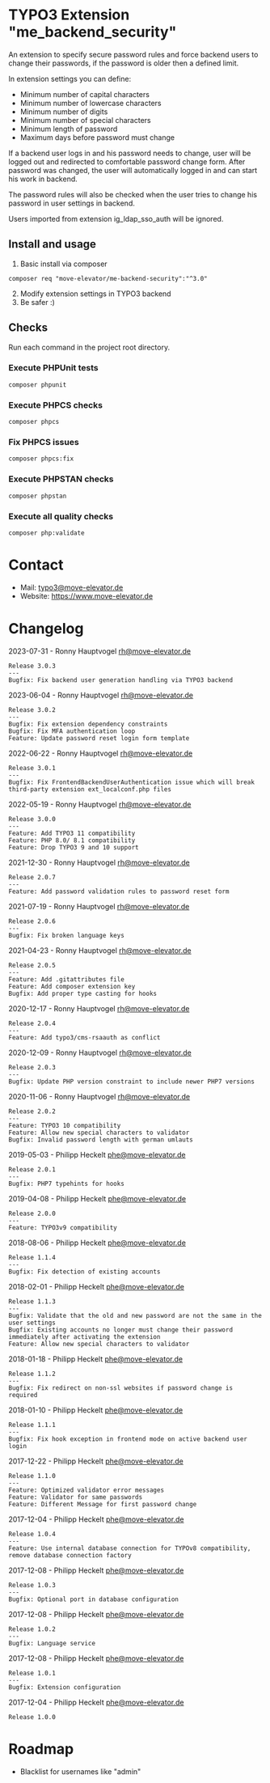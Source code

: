 # TYPO3 Extension "me_backend_security"

An extension to specify secure password rules and force backend users to change their passwords, if the password is older then a defined limit.

In extension settings you can define:
* Minimum number of capital characters
* Minimum number of lowercase characters
* Minimum number of digits
* Minimum number of special characters
* Minimum length of password
* Maximum days before password must change

If a backend user logs in and his password needs to change, user will be logged out and redirected to comfortable password change form.
After password was changed, the user will automatically logged in and can start his work in backend.

The password rules will also be checked when the user tries to change his password in user settings in backend.

Users imported from extension ig_ldap_sso_auth will be ignored.

## Install and usage

1. Basic install via composer

```
composer req "move-elevator/me-backend-security":"^3.0"
```

2. Modify extension settings in TYPO3 backend
3. Be safer :)

## Checks
Run each command in the project root directory.

### Execute PHPUnit tests

```
composer phpunit
```

### Execute PHPCS checks

```
composer phpcs
```

### Fix PHPCS issues

```
composer phpcs:fix
```

### Execute PHPSTAN checks

```
composer phpstan
```

### Execute all quality checks

```
composer php:validate
```

# Contact

* Mail: typo3@move-elevator.de
* Website: https://www.move-elevator.de

# Changelog
2023-07-31 - Ronny Hauptvogel <rh@move-elevator.de>
```
Release 3.0.3
---
Bugfix: Fix backend user generation handling via TYPO3 backend
```

2023-06-04 - Ronny Hauptvogel <rh@move-elevator.de>
```
Release 3.0.2
---
Bugfix: Fix extension dependency constraints
Bugfix: Fix MFA authentication loop
Feature: Update password reset login form template
```

2022-06-22 - Ronny Hauptvogel <rh@move-elevator.de>
```
Release 3.0.1
---
Bugfix: Fix FrontendBackendUserAuthentication issue which will break third-party extension ext_localconf.php files
```

2022-05-19 - Ronny Hauptvogel <rh@move-elevator.de>
```
Release 3.0.0
---
Feature: Add TYPO3 11 compatibility
Feature: PHP 8.0/ 8.1 compatibility
Feature: Drop TYPO3 9 and 10 support
```

2021-12-30 - Ronny Hauptvogel <rh@move-elevator.de>
```
Release 2.0.7
---
Feature: Add password validation rules to password reset form
```

2021-07-19 - Ronny Hauptvogel <rh@move-elevator.de>
```
Release 2.0.6
---
Bugfix: Fix broken language keys
```

2021-04-23 - Ronny Hauptvogel <rh@move-elevator.de>
```
Release 2.0.5
---
Feature: Add .gitattributes file
Feature: Add composer extension key
Bugfix: Add proper type casting for hooks
```

2020-12-17 - Ronny Hauptvogel <rh@move-elevator.de>
```
Release 2.0.4
---
Feature: Add typo3/cms-rsaauth as conflict
```

2020-12-09 - Ronny Hauptvogel <rh@move-elevator.de>
```
Release 2.0.3
---
Bugfix: Update PHP version constraint to include newer PHP7 versions
```

2020-11-06 - Ronny Hauptvogel <rh@move-elevator.de>
```
Release 2.0.2
---
Feature: TYPO3 10 compatibility
Feature: Allow new special characters to validator
Bugfix: Invalid password length with german umlauts
```

2019-05-03 - Philipp Heckelt <phe@move-elevator.de>
```
Release 2.0.1
---
Bugfix: PHP7 typehints for hooks
```

2019-04-08 - Philipp Heckelt <phe@move-elevator.de>
```
Release 2.0.0
---
Feature: TYPO3v9 compatibility
```

2018-08-06 - Philipp Heckelt <phe@move-elevator.de>
```
Release 1.1.4
---
Bugfix: Fix detection of existing accounts
```

2018-02-01 - Philipp Heckelt <phe@move-elevator.de>
```
Release 1.1.3
---
Bugfix: Validate that the old and new password are not the same in the user settings
Bugfix: Existing accounts no longer must change their password immediately after activating the extension
Feature: Allow new special characters to validator
```

2018-01-18 - Philipp Heckelt <phe@move-elevator.de>
```
Release 1.1.2
---
Bugfix: Fix redirect on non-ssl websites if password change is required
```

2018-01-10 - Philipp Heckelt <phe@move-elevator.de>
```
Release 1.1.1
---
Bugfix: Fix hook exception in frontend mode on active backend user login
```

2017-12-22 - Philipp Heckelt <phe@move-elevator.de>
```
Release 1.1.0
---
Feature: Optimized validator error messages
Feature: Validator for same passwords
Feature: Different Message for first password change
```

2017-12-04 - Philipp Heckelt <phe@move-elevator.de>
```
Release 1.0.4
---
Feature: Use internal database connection for TYPOv8 compatibility, remove database connection factory
```

2017-12-08 - Philipp Heckelt <phe@move-elevator.de>
```
Release 1.0.3
---
Bugfix: Optional port in database configuration
```

2017-12-08 - Philipp Heckelt <phe@move-elevator.de>
```
Release 1.0.2
---
Bugfix: Language service
```

2017-12-08 - Philipp Heckelt <phe@move-elevator.de>
```
Release 1.0.1
---
Bugfix: Extension configuration
```

2017-12-04 - Philipp Heckelt <phe@move-elevator.de>
```
Release 1.0.0
```

# Roadmap
* Blacklist for usernames like "admin"
